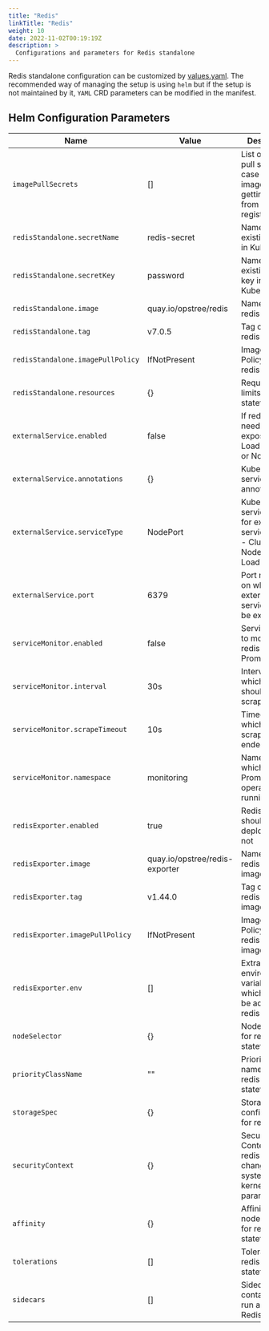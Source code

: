 ```yaml
---
title: "Redis"
linkTitle: "Redis"
weight: 10
date: 2022-11-02T00:19:19Z
description: >
  Configurations and parameters for Redis standalone
---
```


Redis standalone configuration can be customized by [values.yaml](https://github.com/OT-CONTAINER-KIT/helm-charts/blob/main/charts/redis/values.yaml). The recommended way of managing the setup is using `helm` but if the setup is not maintained by it, `YAML` CRD parameters can be modified in the manifest.

## Helm Configuration Parameters

| **Name**                          | **Value**                      | **Description**                                                                               |
|-----------------------------------|--------------------------------|-----------------------------------------------------------------------------------------------|
| `imagePullSecrets`                | []                             | List of image pull secrets, in case redis image is getting pull from private registry         |
| `redisStandalone.secretName`      | redis-secret                   | Name of the existing secret in Kubernetes                                                     |
| `redisStandalone.secretKey`       | password                       | Name of the existing secret key in Kubernetes                                                 |
| `redisStandalone.image`           | quay.io/opstree/redis          | Name of the redis image                                                                       |
| `redisStandalone.tag`             | v7.0.5                         | Tag of the redis image                                                                        |
| `redisStandalone.imagePullPolicy` | IfNotPresent                   | Image Pull Policy of the redis image                                                          |
| `redisStandalone.resources`       | {}                             | Request and limits for redis statefulset                                                      |
| `externalService.enabled`         | false                          | If redis service needs to be exposed using LoadBalancer or NodePort                           |
| `externalService.annotations`     | {}                             | Kubernetes service related annotations                                                        |
| `externalService.serviceType`     | NodePort                       | Kubernetes service type for exposing service, values - ClusterIP, NodePort, and LoadBalancer  |
| `externalService.port`            | 6379                           | Port number on which redis external service should be exposed                                 |
| `serviceMonitor.enabled`          | false                          | Servicemonitor to monitor redis with Prometheus                                               |
| `serviceMonitor.interval`         | 30s                            | Interval at which metrics should be scraped.                                                  |
| `serviceMonitor.scrapeTimeout`    | 10s                            | Timeout after which the scrape is ended                                                       |
| `serviceMonitor.namespace`        | monitoring                     | Namespace in which Prometheus operator is running                                             |
| `redisExporter.enabled`           | true                           | Redis exporter should be deployed or not                                                      |
| `redisExporter.image`             | quay.io/opstree/redis-exporter | Name of the redis exporter image                                                              |
| `redisExporter.tag`               | v1.44.0                        | Tag of the redis exporter image                                                               |
| `redisExporter.imagePullPolicy`   | IfNotPresent                   | Image Pull Policy of the redis exporter image                                                 |
| `redisExporter.env`               | []                             | Extra environment variables which needs to be added in redis exporter                         |
| `nodeSelector`                    | {}                             | NodeSelector for redis statefulset                                                            |
| `priorityClassName`               | ""                             | Priority class name for the redis statefulset                                                 |
| `storageSpec`                     | {}                             | Storage configuration for redis setup                                                         |
| `securityContext`                 | {}                             | Security Context for redis pods for changing system or kernel level parameters                |
| `affinity`                        | {}                             | Affinity for node and pod for redis statefulset                                               |
| `tolerations`                     | []                             | Tolerations for redis statefulset                                                             |
| `sidecars`                        | []                             | Sidecar containers to run alongside Redis pods                                                |
